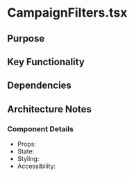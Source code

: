 # CampaignFilters.tsx

## Purpose

## Key Functionality

## Dependencies

## Architecture Notes

### Component Details
- Props: 
- State: 
- Styling: 
- Accessibility: 
